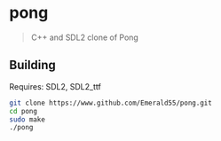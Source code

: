 # pong
>C++ and SDL2 clone of Pong</br>
## Building
Requires: SDL2, SDL2_ttf
```bash
git clone https://www.github.com/Emerald55/pong.git
cd pong
sudo make
./pong
```
